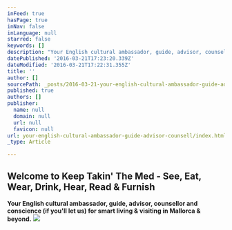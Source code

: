 ```yaml
---
inFeed: true
hasPage: true
inNav: false
inLanguage: null
starred: false
keywords: []
description: "​﻿Your English cultural ambassador, guide, advisor, counsellor andconscience (if you'll let us) for smart living & visiting in Mallorca & beyond."
datePublished: '2016-03-21T17:23:20.339Z'
dateModified: '2016-03-21T17:22:31.355Z'
title: ''
author: []
sourcePath: _posts/2016-03-21-your-english-cultural-ambassador-guide-advisor-counsell.md
published: true
authors: []
publisher:
  name: null
  domain: null
  url: null
  favicon: null
url: your-english-cultural-ambassador-guide-advisor-counsell/index.html
_type: Article

---
```

## **​Welcome to Keep Takin' The Med - See, Eat, Wear, Drink, Hear, Read & Furnish**

​﻿**Your English cultural ambassador, guide, advisor, counsellor and conscience (if you'll let us) for smart living & visiting in Mallorca & beyond.**
![](https://the-grid-user-content.s3-us-west-2.amazonaws.com/cd75e796-03f1-4597-a182-eaf239cd2622.png)
